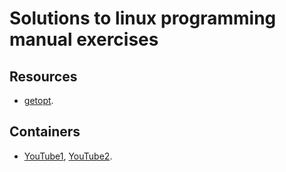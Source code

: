 # Solutions to linux programming manual exercises
## Resources
- [getopt](https://www.youtube.com/watch?v=SjyR74lbZOc).



## Containers
- [YouTube1](https://www.youtube.com/watch?v=0kJPa-1FuoI), [YouTube2](https://www.youtube.com/watch?v=73nB9-HYbAI).
